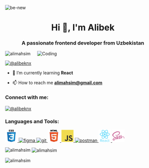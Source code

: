![be-new](https://github.com/alimahsim/alimahsim/assets/87475616/f459a64c-2486-4d89-8675-62ceb32a6888)
<h1 align="center">Hi 👋, I'm Alibek</h1>
<h3 align="center">A passionate frontend developer from Uzbekistan</h3>
<img align="right" alt="Coding" width="400" src="https://user-images.githubusercontent.com/74038190/229223263-cf2e4b07-2615-4f87-9c38-e37600f8381a.gif">


<p align="left"> <img src="https://komarev.com/ghpvc/?username=alimahsim&label=Profile%20views&color=0e75b6&style=flat" alt="alimahsim" /> </p>

<p align="left"> <a href="https://twitter.com/@alibeknx" target="blank"><img src="https://img.shields.io/twitter/follow/@alibeknx?logo=twitter&style=for-the-badge" alt="@alibeknx" /></a> </p>

- 🌱 I’m currently learning **React**

- 📫 How to reach me **alimahsim@gmail.com**

<h3 align="left">Connect with me:</h3>
<p align="left">
<a href="https://twitter.com/@alibeknx" target="blank"><img align="center" src="https://raw.githubusercontent.com/rahuldkjain/github-profile-readme-generator/master/src/images/icons/Social/twitter.svg" alt="@alibeknx" height="30" width="40" /></a>
</p>

<h3 align="left">Languages and Tools:</h3>
<p align="left"> <a href="https://www.w3schools.com/css/" target="_blank" rel="noreferrer"> <img src="https://raw.githubusercontent.com/devicons/devicon/master/icons/css3/css3-original-wordmark.svg" alt="css3" width="40" height="40"/> </a> <a href="https://www.figma.com/" target="_blank" rel="noreferrer"> <img src="https://www.vectorlogo.zone/logos/figma/figma-icon.svg" alt="figma" width="40" height="40"/> </a> <a href="https://git-scm.com/" target="_blank" rel="noreferrer"> <img src="https://www.vectorlogo.zone/logos/git-scm/git-scm-icon.svg" alt="git" width="40" height="40"/> </a> <a href="https://www.w3.org/html/" target="_blank" rel="noreferrer"> <img src="https://raw.githubusercontent.com/devicons/devicon/master/icons/html5/html5-original-wordmark.svg" alt="html5" width="40" height="40"/> </a> <a href="https://developer.mozilla.org/en-US/docs/Web/JavaScript" target="_blank" rel="noreferrer"> <img src="https://raw.githubusercontent.com/devicons/devicon/master/icons/javascript/javascript-original.svg" alt="javascript" width="40" height="40"/> </a> <a href="https://postman.com" target="_blank" rel="noreferrer"> <img src="https://www.vectorlogo.zone/logos/getpostman/getpostman-icon.svg" alt="postman" width="40" height="40"/> </a> <a href="https://reactjs.org/" target="_blank" rel="noreferrer"> <img src="https://raw.githubusercontent.com/devicons/devicon/master/icons/react/react-original-wordmark.svg" alt="react" width="40" height="40"/> </a> <a href="https://sass-lang.com" target="_blank" rel="noreferrer"> <img src="https://raw.githubusercontent.com/devicons/devicon/master/icons/sass/sass-original.svg" alt="sass" width="40" height="40"/> </a> </p>

<p><img align="left" src="https://github-readme-stats.vercel.app/api/top-langs?username=alimahsim&show_icons=true&locale=en&layout=compact" alt="alimahsim" /></p>

<p>&nbsp;<img align="center" src="https://github-readme-stats.vercel.app/api?username=alimahsim&show_icons=true&locale=en" alt="alimahsim" /></p>

<p><img align="center" src="https://github-readme-streak-stats.herokuapp.com/?user=alimahsim&" alt="alimahsim" /></p>

